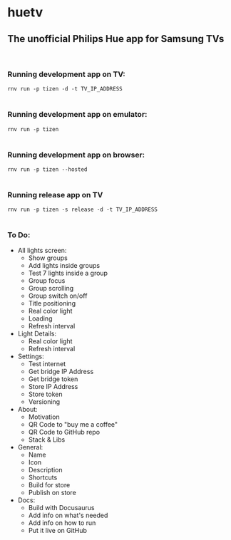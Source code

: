 # huetv

## The unofficial Philips Hue app for Samsung TVs   
<br/>

### Running development app on TV:
`rnv run -p tizen -d -t TV_IP_ADDRESS`
<br/>
<br/>

### Running development app on emulator:
`rnv run -p tizen`
<br/>
<br/>

### Running development app on browser:
`rnv run -p tizen --hosted`
<br/>
<br/>

### Running release app on TV
`rnv run -p tizen -s release -d -t TV_IP_ADDRESS`
<br/>
<br/>

###  To Do:
- All lights screen:
  - Show groups
  - Add lights inside groups
  - Test 7 lights inside a group
  - Group focus
  - Group scrolling
  - Group switch on/off
  - Title positioning
  - Real color light
  - Loading
  - Refresh interval
- Light Details:
  - Real color light
  - Refresh interval
- Settings:
  - Test internet
  - Get bridge IP Address
  - Get bridge token
  - Store IP Address
  - Store token
  - Versioning
- About:
  - Motivation
  - QR Code to "buy me a coffee"
  - QR Code to GitHub repo
  - Stack & Libs
- General:
  - Name
  - Icon
  - Description
  - Shortcuts
  - Build for store
  - Publish on store
- Docs:
  - Build with Docusaurus
  - Add info on what's needed
  - Add info on how to run
  - Put it live on GitHub
